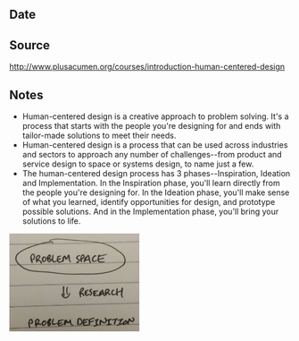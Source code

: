 ## Date

## Source
http://www.plusacumen.org/courses/introduction-human-centered-design

## Notes

* Human-centered design is a creative approach to problem solving. It's a process that starts with the people you're designing for and ends with tailor-made solutions to meet their needs.
* Human-centered design is a process that can be used across industries and sectors to approach any number of challenges--from product and service design to space or systems design, to name just a few.
* The human-centered design process has 3 phases--Inspiration, Ideation and Implementation. In the Inspiration phase, you'll learn directly from the people you're designing for. In the Ideation phase, you'll make sense of what you learned, identify opportunities for design, and prototype possible solutions. And in the Implementation phase, you'll bring your solutions to life.

<img src="https://github.com/johnlee1/learn/blob/master/design/journey/day-1/diagram-defining_a_problem.jpg?raw=true" height="175" />
